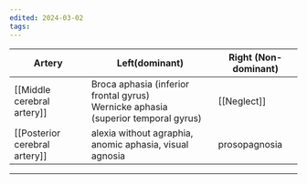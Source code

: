 ```yaml
---
edited: 2024-03-02
tags:
---
```


| Artery                        | Left(dominant)                                                                       | Right (Non-dominant) |
| ----------------------------- | ------------------------------------------------------------------------------------ | -------------------- |
| [[Middle cerebral artery]]    | Broca aphasia (inferior frontal gyrus)<br>Wernicke aphasia (superior temporal gyrus) | [[Neglect]]          |
| [[Posterior cerebral artery]] | alexia without agraphia, anomic aphasia, visual agnosia                              | prosopagnosia        |


---
